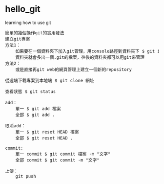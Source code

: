 # hello_git
learning how to use git
<pre>
簡單的幾個操作git的實用發法
建立git專案
方法1：
	如果要在一個資料夾下加入git管理，用console路徑到資料夾下 $ git init
	資料夾就會多出一個.git的檔案，往後的資料夾都可以用git來管理
方法2：
	或是直接再git web的網頁管理上建立一個新的repository

從遠端下載專案到本地端 $ git clone 網址

查看狀態 $ git status

add：  
	單一 $ git add 檔案
	全部 $ git add .

取消add：
	單一 $ git reset HEAD 檔案
	全部 $ git reset HEAD .

commit:
	單一 commit $ git commit 檔案 -m "文字"
	全部 commit $ git commit -m "文字"

上傳：
	git push
</pre>